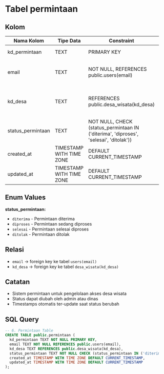 # Tabel permintaan

## Kolom

| Nama Kolom        | Tipe Data                | Constraint                                                                            | Deskripsi                            |
| ----------------- | ------------------------ | ------------------------------------------------------------------------------------- | ------------------------------------ |
| kd_permintaan     | TEXT                     | PRIMARY KEY                                                                           | Kode unik permintaan                 |
| email             | TEXT                     | NOT NULL, REFERENCES public.users(email)                                              | Email pemohon (foreign key)          |
| kd_desa           | TEXT                     | REFERENCES public.desa_wisata(kd_desa)                                                | Kode desa yang dimohon (foreign key) |
| status_permintaan | TEXT                     | NOT NULL, CHECK (status_permintaan IN ('diterima', 'diproses', 'selesai', 'ditolak')) | Status permintaan                    |
| created_at        | TIMESTAMP WITH TIME ZONE | DEFAULT CURRENT_TIMESTAMP                                                             | Waktu permintaan dibuat              |
| updated_at        | TIMESTAMP WITH TIME ZONE | DEFAULT CURRENT_TIMESTAMP                                                             | Waktu terakhir diperbarui            |

## Enum Values

**status_permintaan:**

- `diterima` - Permintaan diterima
- `diproses` - Permintaan sedang diproses
- `selesai` - Permintaan selesai diproses
- `ditolak` - Permintaan ditolak

## Relasi

- `email` → foreign key ke tabel `users(email)`
- `kd_desa` → foreign key ke tabel `desa_wisata(kd_desa)`

## Catatan

- Sistem permintaan untuk pengelolaan akses desa wisata
- Status dapat diubah oleh admin atau dinas
- Timestamps otomatis ter-update saat status berubah

## SQL Query

```sql
-- 6. Permintaan Table
CREATE TABLE public.permintaan (
  kd_permintaan TEXT NOT NULL PRIMARY KEY,
  email TEXT NOT NULL REFERENCES public.users(email),
  kd_desa TEXT REFERENCES public.desa_wisata(kd_desa),
  status_permintaan TEXT NOT NULL CHECK (status_permintaan IN ('diterima', 'diproses', 'selesai', 'ditolak')),
  created_at TIMESTAMP WITH TIME ZONE DEFAULT CURRENT_TIMESTAMP,
  updated_at TIMESTAMP WITH TIME ZONE DEFAULT CURRENT_TIMESTAMP
);
```
